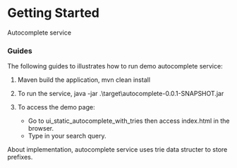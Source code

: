 # Getting Started

Autocomplete service 

### Guides
The following guides to illustrates how to run demo autocomplete service:

1. Maven build the application, 
   mvn clean install 

2. To run the service, 
   java -jar .\target\autocomplete-0.0.1-SNAPSHOT.jar

3. To access the demo page:
   - Go to ui_static_autocomplete_with_tries then access index.html in the browser. 
   - Type in your search query. 
   
About implementation, autocomplete service uses trie data structer to store prefixes. 

